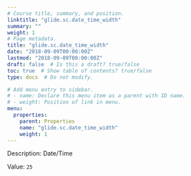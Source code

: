 ```yaml
---
# Course title, summary, and position.
linktitle: "glide.sc.date_time_width"
summary: ""
weight: 1
# Page metadata.
title: "glide.sc.date_time_width"
date: "2018-09-09T00:00:00Z"
lastmod: "2018-09-09T00:00:00Z"
draft: false  # Is this a draft? true/false
toc: true  # Show table of contents? true/false
type: docs  # Do not modify.

# Add menu entry to sidebar.
# - name: Declare this menu item as a parent with ID name.
# - weight: Position of link in menu.
menu:
  properties:
    parent: Properties
    name: "glide.sc.date_time_width"
    weight: 1
---
```


Description: Date/Time


Value: `25`